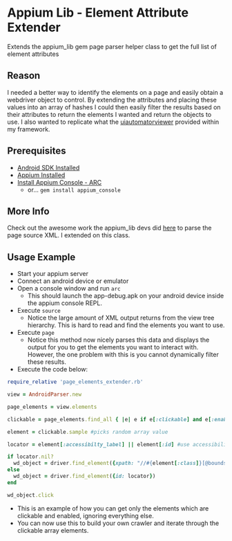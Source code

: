 # Appium Lib - Element Attribute Extender
Extends the appium_lib gem page parser helper class to get the full list of element attributes

Reason
------
I needed a better way to identify the elements on a page and easily obtain a webdriver object to control. By extending the attributes and placing these values into an array of hashes I could then easily filter the results based on their attributes to return the elements I wanted and return the objects to use. I also wanted to replicate what the [uiautomatorviewer](https://developer.android.com/training/testing/ui-automator) provided within my framework. 

Prerequisites
-------------
* [Android SDK Installed](https://developer.android.com/studio/)
* [Appium Installed](https://www.npmjs.com/package/appium)
* [Install Appium Console - ARC](https://github.com/appium/ruby_console)
   * or... ```gem install appium_console```

More Info
---------
Check out the awesome work the appium_lib devs did [here](https://github.com/appium/ruby_lib/blob/9dfa0b9c0c3df6f7ec88d578e304ad1fd3704742/lib/appium_lib/android/common/helper.rb) to parse the page source XML. I extended on this class.

Usage Example
-------------
* Start your appium server
* Connect an android device or emulator
* Open a console window and run ```arc```
   * This should launch the app-debug.apk on your android device inside the appium console REPL.
* Execute ```source```
   * Notice the large amount of XML output returns from the view tree hierarchy. This is hard to read and find the elements you want to use. 
* Execute ```page```
   * Notice this method now nicely parses this data and displays the output for you to get the elements you want to interact with. However, the one problem with this is you cannot dynamically filter these results.
* Execute the code below:

```ruby
require_relative 'page_elements_extender.rb'

view = AndroidParser.new

page_elements = view.elements

clickable = page_elements.find_all { |e| e if e[:clickable] and e[:enabled] } #this returns an array of clickable/visible elements

element = clickable.sample #picks random array value

locator = element[:accessibilty_label] || element[:id] #use accessibility label first and then id if available

if locator.nil?
  wd_object = driver.find_element({xpath: "//#{element[:class]}[@bounds='#{element[:bounds]}']"}) #Use class and bounds as last resort...
else
  wd_object = driver.find_element({id: locator})
end

wd_object.click
```
* This is an example of how you can get only the elements which are clickable and enabled, ignoring everything else.
* You can now use this to build your own crawler and iterate through the clickable array elements.




      
      